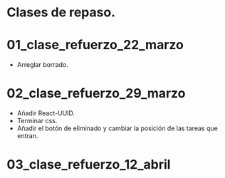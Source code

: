 # Clases de repaso.

# 01_clase_refuerzo_22_marzo
  - Arreglar borrado.
# 02_clase_refuerzo_29_marzo
  - Añadir React-UUID.
  - Terminar css.
  - Añadir el botón de eliminado y cambiar la posición de las tareas que entran.
# 03_clase_refuerzo_12_abril
